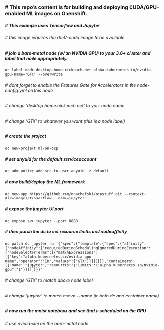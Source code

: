 ### # This repo's content is for building and deploying CUDA/GPU-enabled ML images on Openshift.
##### # This example uses Tensorflow and Jupyter
###### # this image requires the rhel7-cuda image to be available 
##### # join a bare-metal node (w/ an NVIDIA GPU) to your 3.6+ cluster and label that node appropriately:
```
oc label node desktop.home.nicknach.net alpha.kubernetes.io/nvidia-gpu-name='GTX' --overwrite
```
###### # dont forget to enable the Features Gate for Accelerators in the node-config.yml on this node  
###### # change 'desktop.home.nicknach.net' to your node name
###### # change 'GTX' to whatever you want (this is a node label)
##### # create the project
```
oc new-project ml-on-ocp
```
##### # set anyuid for the default serviceaccount
```
oc adm policy add-scc-to-user anyuid -z default
```
##### # now build/deploy the ML framework
```
oc new-app https://github.com/nnachefski/ocpstuff.git --context-dir=images/tensorflow --name=jupyter
```
##### # expose the jupyter UI port
```
oc expose svc jupyter --port 8888
```
##### # then patch the dc to set resource limits and nodeaffinity
```
oc patch dc jupyter -p '{"spec":{"template":{"spec":{"affinity":{"nodeAffinity":{"requiredDuringSchedulingIgnoredDuringExecution":{"nodeSelectorTerms":[{"matchExpressions":[{"key":"alpha.kubernetes.io/nvidia-gpu-name","operator":"In","values":["GTX"]}]}]}}},"containers":[{"name":"jupyter","resources":{"limits":{"alpha.kubernetes.io/nvidia-gpu":"1"}}}]}}}}'
```
###### # change 'GTX' to match above node label
###### # change 'jupyter' to match above --name (in both dc and container name)

##### # now run the mnist notebook and see that it scheduled on the GPU 
###### # use nvidia-smi on the bare-metal node
